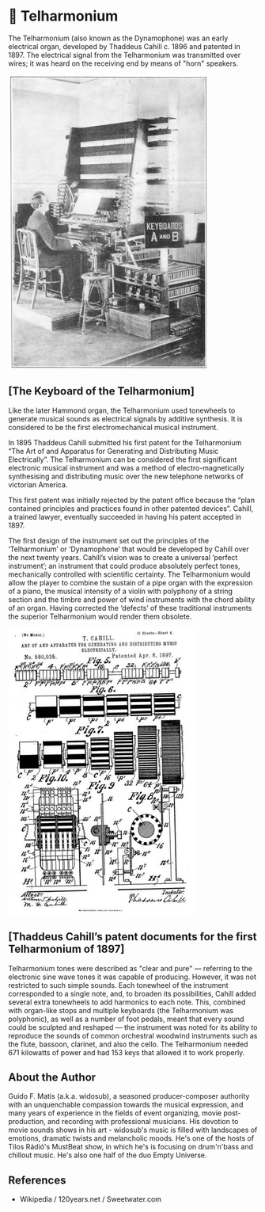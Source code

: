 # 🎹 Telharmonium

The Telharmonium (also known as the Dynamophone) was an early electrical organ, developed by Thaddeus
Cahill c. 1896 and patented in 1897. The electrical signal from the Telharmonium was transmitted over wires;
it was heard on the receiving end by means of "horn" speakers.

![img_1](_static/images/telharmonium/img_1.jpeg)

## [The Keyboard of the Telharmonium]

Like the later Hammond organ, the Telharmonium used tonewheels
to generate musical sounds as electrical signals by additive
synthesis. It is considered to be the first electromechanical
musical instrument.

In 1895 Thaddeus Cahill submitted his first patent for the
Telharmonium “The Art of and Apparatus for Generating and
Distributing Music Electrically”. The Telharmonium can be
considered the first significant electronic musical instrument and
was a method of electro-magnetically synthesising and distributing
music over the new telephone networks of victorian America.

This first patent was initially rejected by the patent office because
the “plan contained principles and practices found in other patented
devices”. Cahill, a trained lawyer, eventually succeeded in having
his patent accepted in 1897.

The first design of the instrument set out the principles of the
‘Telharmonium’ or ‘Dynamophone’ that would be developed by
Cahill over the next twenty years. Cahill’s vision was to create a
universal ’perfect instrument’; an instrument that could produce
absolutely perfect tones, mechanically controlled with scientific certainty. The Telharmonium would allow the
player to combine the sustain of a pipe organ with the expression of a piano, the musical intensity of a violin with
polyphony of a string section and the timbre and power of wind instruments with the chord ability of an organ.
Having corrected the ‘defects’ of these traditional instruments the superior
Telharmonium would render them obsolete.

![img_2](_static/images/telharmonium/img_2.jpeg)

## [Thaddeus Cahill’s patent documents for the first Telharmonium of 1897]

Telharmonium tones were described as "clear and pure" — referring to the
electronic sine wave tones it was capable of producing. However, it was not
restricted to such simple sounds. Each tonewheel of the instrument
corresponded to a single note, and, to broaden its possibilities, Cahill added
several extra tonewheels to add harmonics to each note. This, combined
with organ-like stops and multiple keyboards (the Telharmonium was
polyphonic), as well as a number of foot pedals, meant that every sound
could be sculpted and reshaped — the instrument was noted for its ability
to reproduce the sounds of common orchestral woodwind instruments such
as the flute, bassoon, clarinet, and also the cello. The Telharmonium needed
671 kilowatts of power and had 153 keys that allowed it to work properly.

## About the Author

Guido F. Matis (a.k.a. widosub), a seasoned producer-composer authority with an unquenchable compassion towards the musical
expression, and many years of experience in the fields of event organizing, movie post-production, and recording with professional
musicians. His devotion to movie sounds shows in his art - widosub's music is filled with landscapes of emotions, dramatic twists and
melancholic moods. He's one of the hosts of Tilos Rádió's MustBeat show, in which he's is focusing on drum'n'bass and chillout
music. He's also one half of the duo Empty Universe.

## References

- Wikipedia / 120years.net / Sweetwater.com
